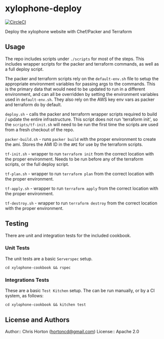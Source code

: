 # xylophone-deploy

[![CircleCI](https://circleci.com/gh/hortoncd/xylophone-deploy.svg?style=svg)](https://circleci.com/gh/hortoncd/xylophone-deploy)

Deploy the xylophone website with Chef/Packer and Terraform

## Usage

The repo includes scripts under `./scripts` for most of the steps.  This includes wrapper scripts for the packer and terraform commands, as well as a full deploy script.

The packer and terraform scripts rely on the `default-env.sh` file to setup the appropriate environment variables for passing args to the commands.  This is the primary data that would need to be updated to run in a different environment, and can all be overridden by setting the environment variables used in `default-env.sh`.  They also rely on the AWS key env vars as packer and terraform do by default.

`deploy.sh` - calls the packer and terraform wrapper scripts required to build / update the entire infrastructure.  This script does not run 'terraform init', so the `scripts/tf-init.sh` will need to be run the first time the scripts are used from a fresh checkout of the repo.

`packer-build.sh` - runs `packer build` with the proper environment to create the ami.  Stores the AMI ID in the `AMI` for use by the terraform scripts.

`tf-init.sh` - wrapper to run `terraform init` from the correct location with the proper environment.  Needs to be run before any of the terraform scripts, or the full deploy script.

`tf-plan.sh` - wrapper to run `terraform plan` from the correct location with the proper environment.

`tf-apply.sh` - wrapper to run `terraform apply` from the correct location with the proper environment.

`tf-destroy.sh` - wrapper to run `terraform destroy` from the correct location with the proper environment.

## Testing

There are unit and integration tests for the included cookbook.

### Unit Tests

The unit tests are a basic `Serverspec` setup.

```
cd xylophone-cookbook && rspec
```

### Integrations Tests

These are a basic `Test Kitchen` setup.  The can be run manually, or by a CI system, as follows:

```
cd xylophone-cookbook && kitchen test
```

## License and Authors

Author:: Chris Horton (hortoncd@gmail.com)
License:: Apache 2.0
